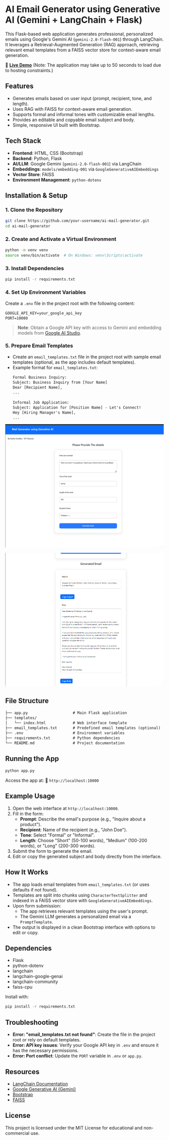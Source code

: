 # AI Email Generator using Generative AI (Gemini + LangChain + Flask)

This Flask-based web application generates professional, personalized emails using Google's Gemini AI (`gemini-2.0-flash-001`) through LangChain. It leverages a Retrieval-Augmented Generation (RAG) approach, retrieving relevant email templates from a FAISS vector store for context-aware email generation.

🔗 **[Live Demo](https://mail-gen-ai.onrender.com/)** (Note: The application may take up to 50 seconds to load due to hosting constraints.)

## Features

- Generates emails based on user input (prompt, recipient, tone, and length).
- Uses RAG with FAISS for context-aware email generation.
- Supports formal and informal tones with customizable email lengths.
- Provides an editable and copyable email subject and body.
- Simple, responsive UI built with Bootstrap.

## Tech Stack

- **Frontend**: HTML, CSS (Bootstrap)
- **Backend**: Python, Flask
- **AI/LLM**: Google Gemini (`gemini-2.0-flash-001`) via LangChain
- **Embeddings**: `models/embedding-001` via `GoogleGenerativeAIEmbeddings`
- **Vector Store**: FAISS
- **Environment Management**: `python-dotenv`

## Installation & Setup

### 1. Clone the Repository
```bash
git clone https://github.com/your-username/ai-mail-generator.git
cd ai-mail-generator
```

### 2. Create and Activate a Virtual Environment
```bash
python -m venv venv
source venv/bin/activate  # On Windows: venv\Scripts\activate
```

### 3. Install Dependencies
```bash
pip install -r requirements.txt
```

### 4. Set Up Environment Variables
Create a `.env` file in the project root with the following content:
```env
GOOGLE_API_KEY=your_google_api_key
PORT=10000
```
> **Note**: Obtain a Google API key with access to Gemini and embedding models from [Google AI Studio](https://ai.google.dev/).

### 5. Prepare Email Templates
- Create an `email_templates.txt` file in the project root with sample email templates (optional, as the app includes default templates).
- Example format for `email_templates.txt`:
  ```
  Formal Business Inquiry:
  Subject: Business Inquiry from [Your Name]
  Dear [Recipient Name],
  ...

  Informal Job Application:
  Subject: Application for [Position Name] - Let's Connect!
  Hey [Hiring Manager's Name],
  ...
  ```
![Form Interface](screenshots/i.png)

![Generated Email](screenshots/ii.png)

## File Structure
```
├── app.py                    # Main Flask application
├── templates/
│   └── index.html            # Web interface template
├── email_templates.txt       # Predefined email templates (optional)
├── .env                      # Environment variables
├── requirements.txt          # Python dependencies
└── README.md                 # Project documentation
```

## Running the App
```bash
python app.py
```
Access the app at: 🔗 `http://localhost:10000`

## Example Usage
1. Open the web interface at `http://localhost:10000`.
2. Fill in the form:
   - **Prompt**: Describe the email's purpose (e.g., "Inquire about a product").
   - **Recipient**: Name of the recipient (e.g., "John Doe").
   - **Tone**: Select "Formal" or "Informal".
   - **Length**: Choose "Short" (50-100 words), "Medium" (100-200 words), or "Long" (200-300 words).
3. Submit the form to generate the email.
4. Edit or copy the generated subject and body directly from the interface.



## How It Works
- The app loads email templates from `email_templates.txt` (or uses defaults if not found).
- Templates are split into chunks using `CharacterTextSplitter` and indexed in a FAISS vector store with `GoogleGenerativeAIEmbeddings`.
- Upon form submission:
  - The app retrieves relevant templates using the user's prompt.
  - The Gemini LLM generates a personalized email via a `PromptTemplate`.
- The output is displayed in a clean Bootstrap interface with options to edit or copy.

## Dependencies
- Flask
- python-dotenv
- langchain
- langchain-google-genai
- langchain-community
- faiss-cpu

Install with:
```bash
pip install -r requirements.txt
```

## Troubleshooting
- **Error: "email_templates.txt not found"**: Create the file in the project root or rely on default templates.
- **Error: API key issues**: Verify your Google API key in `.env` and ensure it has the necessary permissions.
- **Error: Port conflict**: Update the `PORT` variable in `.env` or `app.py`.

## Resources
- [LangChain Documentation](https://www.langchain.com/)
- [Google Generative AI (Gemini)](https://ai.google.dev/)
- [Bootstrap](https://getbootstrap.com/)
- [FAISS](https://github.com/facebookresearch/faiss)

## License
This project is licensed under the MIT License for educational and non-commercial use.